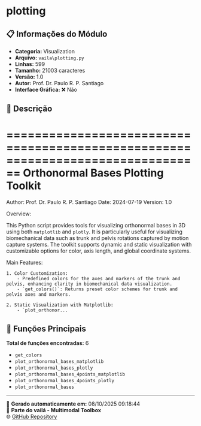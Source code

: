 # plotting

## 📋 Informações do Módulo

- **Categoria:** Visualization
- **Arquivo:** `vaila\plotting.py`
- **Linhas:** 599
- **Tamanho:** 21003 caracteres
- **Versão:** 1.0
- **Autor:** Prof. Dr. Paulo R. P. Santiago
- **Interface Gráfica:** ❌ Não

## 📖 Descrição


================================================================================
Orthonormal Bases Plotting Toolkit
================================================================================
Author: Prof. Dr. Paulo R. P. Santiago
Date: 2024-07-19
Version: 1.0

Overview:

This Python script provides tools for visualizing orthonormal bases in 3D using both `matplotlib` and `plotly`. It is particularly useful for visualizing biomechanical data such as trunk and pelvis rotations captured by motion capture systems. The toolkit supports dynamic and static visualization with customizable options for color, axis length, and global coordinate systems.

Main Features:

    1. Color Customization:
        - Predefined colors for the axes and markers of the trunk and pelvis, enhancing clarity in biomechanical data visualization.
        - `get_colors()`: Returns preset color schemes for trunk and pelvis axes and markers.

    2. Static Visualization with Matplotlib:
        - `plot_orthonor...

## 🔧 Funções Principais

**Total de funções encontradas:** 6

- `get_colors`
- `plot_orthonormal_bases_matplotlib`
- `plot_orthonormal_bases_plotly`
- `plot_orthonormal_bases_4points_matplotlib`
- `plot_orthonormal_bases_4points_plotly`
- `plot_orthonormal_bases`




---

📅 **Gerado automaticamente em:** 08/10/2025 09:18:44  
🔗 **Parte do vailá - Multimodal Toolbox**  
🌐 [GitHub Repository](https://github.com/vaila-multimodaltoolbox/vaila)
